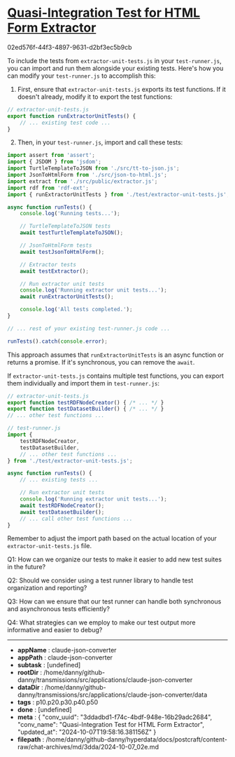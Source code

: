 # [Quasi-Integration Test for HTML Form Extractor](https://claude.ai/chat/3ddadbd1-f74c-4bdf-948e-16b29adc2684)

02ed576f-44f3-4897-9631-d2bf3ec5b9cb

 To include the tests from `extractor-unit-tests.js` in your `test-runner.js`, you can import and run them alongside your existing tests. Here's how you can modify your `test-runner.js` to accomplish this:

1. First, ensure that `extractor-unit-tests.js` exports its test functions. If it doesn't already, modify it to export the test functions:

```javascript
// extractor-unit-tests.js
export function runExtractorUnitTests() {
    // ... existing test code ...
}
```

2. Then, in your `test-runner.js`, import and call these tests:

```javascript
import assert from 'assert';
import { JSDOM } from 'jsdom';
import TurtleTemplateToJSON from './src/tt-to-json.js';
import JsonToHtmlForm from './src/json-to-html.js';
import extract from './src/public/extractor.js';
import rdf from 'rdf-ext';
import { runExtractorUnitTests } from './test/extractor-unit-tests.js';

async function runTests() {
    console.log('Running tests...');

    // TurtleTemplateToJSON tests
    await testTurtleTemplateToJSON();

    // JsonToHtmlForm tests
    await testJsonToHtmlForm();

    // Extractor tests
    await testExtractor();

    // Run extractor unit tests
    console.log('Running extractor unit tests...');
    await runExtractorUnitTests();

    console.log('All tests completed.');
}

// ... rest of your existing test-runner.js code ...

runTests().catch(console.error);
```

This approach assumes that `runExtractorUnitTests` is an async function or returns a promise. If it's synchronous, you can remove the `await`.

If `extractor-unit-tests.js` contains multiple test functions, you can export them individually and import them in `test-runner.js`:

```javascript
// extractor-unit-tests.js
export function testRDFNodeCreator() { /* ... */ }
export function testDatasetBuilder() { /* ... */ }
// ... other test functions ...

// test-runner.js
import { 
    testRDFNodeCreator, 
    testDatasetBuilder, 
    // ... other test functions ...
} from './test/extractor-unit-tests.js';

async function runTests() {
    // ... existing tests ...

    // Run extractor unit tests
    console.log('Running extractor unit tests...');
    await testRDFNodeCreator();
    await testDatasetBuilder();
    // ... call other test functions ...
}
```

Remember to adjust the import path based on the actual location of your `extractor-unit-tests.js` file.

Q1: How can we organize our tests to make it easier to add new test suites in the future?

Q2: Should we consider using a test runner library to handle test organization and reporting?

Q3: How can we ensure that our test runner can handle both synchronous and asynchronous tests efficiently?

Q4: What strategies can we employ to make our test output more informative and easier to debug?

---

* **appName** : claude-json-converter
* **appPath** : claude-json-converter
* **subtask** : [undefined]
* **rootDir** : /home/danny/github-danny/transmissions/src/applications/claude-json-converter
* **dataDir** : /home/danny/github-danny/transmissions/src/applications/claude-json-converter/data
* **tags** : p10.p20.p30.p40.p50
* **done** : [undefined]
* **meta** : {
  "conv_uuid": "3ddadbd1-f74c-4bdf-948e-16b29adc2684",
  "conv_name": "Quasi-Integration Test for HTML Form Extractor",
  "updated_at": "2024-10-07T19:58:16.381156Z"
}
* **filepath** : /home/danny/github-danny/hyperdata/docs/postcraft/content-raw/chat-archives/md/3dda/2024-10-07_02e.md